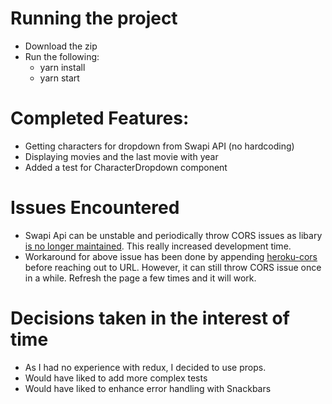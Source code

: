 # Running the project

- Download the zip
- Run the following:
  - yarn install
  - yarn start

# Completed Features:

- Getting characters for dropdown from Swapi API (no hardcoding)
- Displaying movies and the last movie with year
- Added a test for CharacterDropdown component

# Issues Encountered

- Swapi Api can be unstable and periodically throw CORS issues as libary [is no longer maintained](https://github.com/phalt/swapi). This really increased development time.
- Workaround for above issue has been done by appending [heroku-cors](https://github.com/phalt/swapi/issues/104) before reaching out to URL. However,
it can still throw CORS issue once in a while. Refresh the page a few times and it will work. 

# Decisions taken in the interest of time

- As I had no experience with redux, I decided to use props.
- Would have liked to add more complex tests
- Would have liked to enhance error handling with Snackbars 